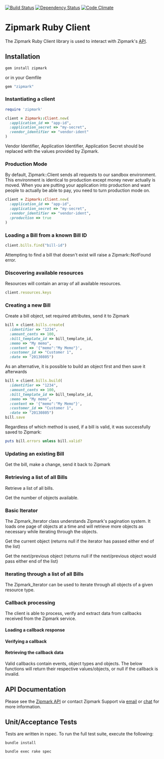 [![Build Status](https://secure.travis-ci.org/zipmark/zipmark-ruby.png?branch=master)](https://travis-ci.org/zipmark/zipmark-ruby)
[![Dependency Status](https://gemnasium.com/zipmark/zipmark-ruby.png)](https://gemnasium.com/zipmark/zipmark-ruby)
[![Code Climate](https://codeclimate.com/badge.png)](https://codeclimate.com/github/zipmark/zipmark-ruby)


# Zipmark Ruby Client

The Zipmark Ruby Client library is used to interact with Zipmark's [API](https://dev.zipmark.com).

## Installation

```sh
gem install zipmark
```
or in your Gemfile

```ruby
gem "zipmark"
```

### Instantiating a client

```ruby
require 'zipmark'

client = Zipmark::Client.new(
  :application_id => "app-id",
  :application_secret => "my-secret",
  :vendor_identifier => "vendor-ident"
)
```

Vendor Identifier, Application Identifier, Application Secret should be replaced with the
values provided by Zipmark.

### Production Mode

By default, Zipmark::Client sends all requests to our sandbox environment.  This environment is identical to production except money never actually is moved.  When you are putting your application into production and want people to actually be able to pay, you need to turn production mode on.

```ruby
client = Zipmark::Client.new(
  :application_id => "app-id",
  :application_secret => "my-secret",
  :vendor_identifier => "vendor-ident",
  :production => true
)
```

### Loading a Bill from a known Bill ID

```ruby
client.bills.find("bill-id")
```

Attempting to find a bill that doesn't exist will raise a Zipmark::NotFound error.

### Discovering available resources

Resources will contain an array of all available resources.

```ruby
client.resources.keys
```

### Creating a new Bill

Create a bill object, set required attributes, send it to Zipmark

```ruby
bill = client.bills.create(
  :identifier => "1234",
  :amount_cents => 100,
  :bill_template_id => bill_template_id,
  :memo => "My memo",
  :content => '{"memo":"My Memo"}',
  :customer_id => "Customer 1",
  :date => "20130805")
```

As an alternative, it is possible to build an object first and then save it afterwards

```ruby
bill = client.bills.build(
  :identifier => "1234",
  :amount_cents => 100,
  :bill_template_id => bill_template_id,
  :memo => "My memo",
  :content => '{"memo":"My Memo"}',
  :customer_id => "Customer 1",
  :date => "20130805")
bill.save
```

Regardless of which method is used, if a bill is valid, it was successfully saved to Zipmark:

```ruby
puts bill.errors unless bill.valid?
```

### Updating an existing Bill

Get the bill, make a change, send it back to Zipmark

### Retrieving a list of all Bills

Retrieve a list of all bills.

Get the number of objects available.

### Basic Iterator

The Zipmark_Iterator class understands Zipmark's pagination system.  It loads one page of objects at a time and will retrieve more objects as necessary while iterating through the objects.

Get the current object (returns null if the iterator has passed either end of the list)

Get the next/previous object (returns null if the next/previous object would pass either end of the list)

### Iterating through a list of all Bills

The Zipmark_Iterator can be used to iterate through all objects of a given resource type.

### Callback processing

The client is able to process, verify and extract data from callbacks received from the Zipmark service.

#### Loading a callback response

#### Verifying a callback

#### Retrieving the callback data

Valid callbacks contain events, object types and objects.  The below functions will return their respective values/objects, or null if the callback is invalid.

## API Documentation

Please see the [Zipmark API](https://dev.zipmark.com) or contact Zipmark Support via [email](mailto:developers@zipmark.com) or [chat](http://bit.ly/zipmarkAPIchat) for more information.

## Unit/Acceptance Tests

Tests are written in rspec.  To run the full test suite, execute the following:

```
bundle install

bundle exec rake spec
```
